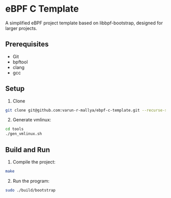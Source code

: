 # eBPF C Template

A simplified eBPF project template based on libbpf-bootstrap, designed for larger projects.

## Prerequisites

- Git
- bpftool
- clang
- gcc

## Setup

1. Clone 
```bash
git clone git@github.com:varun-r-mallya/ebpf-c-template.git --recurse-submodules
```

2. Generate vmlinux:
```bash
cd tools
./gen_vmlinux.sh
```

## Build and Run

1. Compile the project:
```bash
make
```

2. Run the program:
```bash
sudo ./build/bootstrap
```